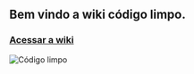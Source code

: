 ## Bem vindo a wiki código limpo.

### [Acessar a wiki](https://github.com/ClodoaldoRibeiro/wiki-codigo-limpo/wiki)

![Código limpo](https://miro.medium.com/v2/resize:fit:800/1*YwvcdCHDwjFgVTV-26w1DA.jpeg)

